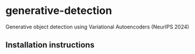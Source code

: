 # generative-detection
Generative object detection using Variational Autoencoders (NeurIPS 2024)

## Installation instructions


